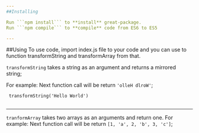 ```yaml
---
##Installing

Run ```npm install``` to **install** great-package. 
Run ```npm compile``` to **compile** code from ES6 to ES5

---
```


##Using
To use code, import index.js file to your code and you can use to function transformString and transformArray from that.

```transformString``` takes a string as an argument and returns a mirrored string;

For example: 
Next function call will be return ```'olleH dlroW'```;

```
 transformString('Hello World')
 
```
---

```tranformArray``` takes two arrays as an arguments and return one.
For example:
Next function call will be return ```[1, 'a', 2, 'b', 3, 'c']```;
``` transformArray([1,2,3], ['a', 'b', 'c']);

```